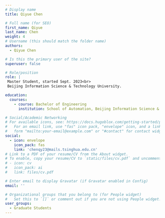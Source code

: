 ```yaml
---
# Display name
title: Qiyue Chen

# Full name (for SEO)
first_name: Qiyue 
last_name: Chen
weight: 4
# Username (this should match the folder name)
authors:
  - Qiyue Chen

# Is this the primary user of the site?
superuser: false

# Role/position
role: |
 Master Student, started Sept. 2023<br>
 Beijing Information Science & Technology University.

education:
  courses:
    - course: Bachelor of Engineering
      institution: School of Automation, Beijing Information Science & Technology University

# Social/Academic Networking
# For available icons, see: https://docs.hugoblox.com/getting-started/page-builder/#icons
#   For an email link, use "fas" icon pack, "envelope" icon, and a link in the
#   form "mailto:your-email@example.com" or "#contact" for contact widget.
social:
  - icon: envelope
    icon_pack: fas
    link: 'chenqy23@mails.tsinghua.edu.cn'
# Link to a PDF of your resume/CV from the About widget.
# To enable, copy your resume/CV to `static/files/cv.pdf` and uncomment the lines below.
# - icon: cv
#   icon_pack: ai
#   link: files/cv.pdf

# Enter email to display Gravatar (if Gravatar enabled in Config)
email: ''

# Organizational groups that you belong to (for People widget)
#   Set this to `[]` or comment out if you are not using People widget.
user_groups:
  - Graduate Students
---
```

